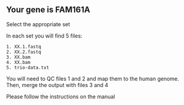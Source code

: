 ## Your gene is FAM161A

Select the appropriate set

In each set you will find 5 files:  

    1. XX.1.fastq  
    2. XX.2.fastq  
    3. XX.bam  
    4. XX.bam  
    5. trio-data.txt
  
You will need to QC files 1 and 2 and map them to the human genome.
Then, merge the output with files 3 and 4

Please follow the instructions on the manual
